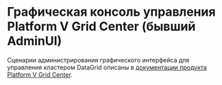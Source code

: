 # Графическая консоль управления Platform V Grid Center (бывший AdminUI)

Сценарии администрирования графического интерфейса для управления кластером DataGrid описаны в [документации продукта Platform V Grid Center](doc://GCE).